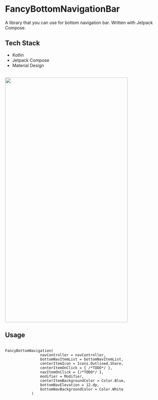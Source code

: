 # FancyBottomNavigationBar

A library that you can use for bottom navigation bar. Written with Jetpack Compose.

<h2> Tech Stack </h2>

* Kotlin
* Jetpack Compose
* Material Design

<br>

<img src="https://user-images.githubusercontent.com/74617424/147057002-5fd6b6e7-84a8-441b-ac74-5bcb223e613d.gif" width="400" height="800" />

<h2> Usage </h2>

```

FancyBottomNavigation(
                navController = navController,
                bottomNavItemList = bottomNavItemList,
                centerItemIcon = Icons.Outlined.Share,
                centerItemOnClick = { /*TODO*/ },
                navItemOnClick = {/*TODO*/ },
                modifier = Modifier,
                centerItemBackgroundColor = Color.Blue,
                bottomNavElevation = 12.dp,
                bottomNavBackgroundColor = Color.White
            )

```
